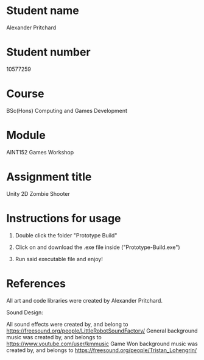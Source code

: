 # Student name

Alexander Pritchard 

# Student number
10577259

# Course

BSc(Hons) Computing and Games Development

# Module

AINT152 Games Workshop

# Assignment title

Unity 2D Zombie Shooter

# Instructions for usage

1. Double click the folder "Prototype Build"

2. Click on and download the .exe file inside ("Prototype-Build.exe")

3. Run said executable file and enjoy!

# References

All art and code libraries were created by Alexander Pritchard.


Sound Design:

All sound effects were created by, and belong to https://freesound.org/people/LittleRobotSoundFactory/
General background music was created by, and belongs to https://www.youtube.com/user/kmmusic
Game Won background music was created by, and belongs to https://freesound.org/people/Tristan_Lohengrin/
